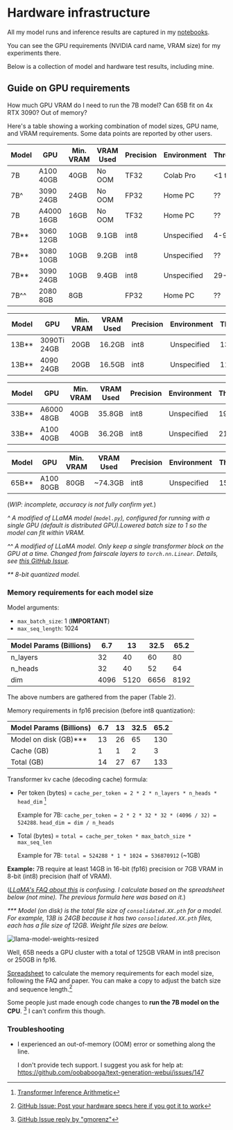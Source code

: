 # Hardware infrastructure

All my model runs and inference results are captured in my [notebooks](../notebooks/).

You can see the GPU requirements (NVIDIA card name, VRAM size) for my experiments there.

Below is a collection of model and hardware test results, including mine.

## Guide on GPU requirements

How much GPU VRAM do I need to run the 7B model? Can 65B fit on 4x RTX 3090? Out of memory?

Here's a table showing a working combination of model sizes, GPU name, and VRAM
requirements. Some data points are reported by other users.

| Model  | GPU        | Min. VRAM  | VRAM Used | Precision | Environment   | Throughput |
|--------|------------|------------|-----------|-----------|---------------|------------|
| 7B     | A100 40GB  | 40GB       | No OOM    | TF32      | Colab Pro     | <1 tok/s   |
| 7B^    | 3090 24GB  | 24GB       | No OOM    | FP32      | Home PC       | ??         |
| 7B     | A4000 16GB | 16GB       | No OOM    | TF32      | Home PC       | ??         |
| 7B**   | 3060 12GB  | 10GB       | 9.1GB     | int8      | Unspecified   | 4-9it/s    |
| 7B**   | 3080 10GB  | 10GB       | 9.2GB     | int8      | Unspecified   | ??         |
| 7B**   | 3090 24GB  | 10GB       | 9.4GB     | int8      | Unspecified   | 29-55it/s  |
| 7B^^   | 2080 8GB   | 8GB        |           | FP32      | Home PC       | ??         |

| Model  | GPU        | Min. VRAM  | VRAM Used | Precision | Environment   | Throughput |
|--------|------------|------------|-----------|-----------|---------------|------------|
| 13B**  | 3090Ti 24GB| 20GB       | 16.2GB     | int8     | Unspecified   | 13-29 it/s |
| 13B**  | 4090 24GB  | 20GB       | 16.5GB     | int8     | Unspecified   | 11-32 it/s |

| Model  | GPU        | Min. VRAM  | VRAM Used | Precision | Environment   | Throughput |
|--------|------------|------------|-----------|-----------|---------------|------------|
| 33B**  | A6000 48GB | 40GB       | 35.8GB    | int8      | Unspecified   | 19-38 it/s |
| 33B**  | A100 40GB  | 40GB       | 36.2GB    | int8      | Unspecified   | 21-39 it/s |

| Model  | GPU        | Min. VRAM  | VRAM Used | Precision | Environment   | Throughput |
|--------|------------|------------|-----------|-----------|---------------|------------|
| 65B**  | A100 80GB  | 80GB       | ~74.3GB   | int8      | Unspecified   | 15-35 it/s |

(_WIP: incomplete, accuracy is not fully confirm yet._)

_^ A modified of LLaMA model (`model.py`), configured for running with a single GPU (default is distributed GPU).Lowered batch size to 1 so the model can fit within VRAM._

_^^ A modified of LLaMA model. Only keep a single transformer block on the GPU at a time. Changed from fairscale layers to `torch.nn.Linear`. Details, see [this GitHub Issue](https://github.com/facebookresearch/llama/issues/79#issuecomment-1454707663)._

_** 8-bit quantized model._

### Memory requirements for each model size

Model arguments:
- `max_batch_size`: 1 (**IMPORTANT**)
- `max_seq_length`: 1024

| Model Params (Billions)  | 6.7  | 13   | 32.5 | 65.2 |
| ------------------------ | ---- | ---- | ---- | ---- |
| n_layers                 | 32   | 40   | 60   | 80   |
| n_heads                  | 32   | 40   | 52   | 64   |
| dim                      | 4096 | 5120 | 6656 | 8192 |

The above numbers are gathered from the paper (Table 2).

Memory requirements in fp16 precision (before int8 quantization):

| Model Params (Billions)  | 6.7  | 13   | 32.5 | 65.2 |
|--------------------------|------|------|------|------|
| Model on disk (GB)***    | 13   | 26   | 65   | 130  |
| Cache (GB)               | 1    | 1    | 2    | 3    |
| Total (GB)               | 14   | 27   | 67   | 133  |

Transformer kv cache (decoding cache) formula:
- Per token (bytes) = `cache_per_token = 2 * 2 * n_layers * n_heads * head_dim` [^3]
  
  Example for 7B: `cache_per_token = 2 * 2 * 32 * 32 * (4096 / 32) = 524288`. `head_dim = dim / n_heads`
- Total (bytes) = `total = cache_per_token * max_batch_size * max_seq_len`
  
  Example for 7B: `total = 524288 * 1 * 1024 = 536870912` (~1GB)

**Example:** 7B require at least 14GB in 16-bit (fp16) precision or 7GB VRAM in 8-bit (int8) precision (half of VRAM).

(_[LLaMA's FAQ about this](https://github.com/facebookresearch/llama/blob/main/FAQ.md#3-cuda-out-of-memory-errors) is confusing. I calculate based on the spreadsheet below (not mine). The previous formula here was based on it._)


_*** Model (on disk) is the total file size of `consolidated.XX.pth` for a model. For example, 13B is 24GB because it has two `consolidated.XX.pth` files, each has a file size of 12GB. Weight file sizes are below._

![llama-model-weights-resized](https://user-images.githubusercontent.com/145605/222949548-4970b717-64e4-482f-b9d2-ab77669b11cb.png)

Well, 65B needs a GPU cluster with a total of 125GB VRAM in int8 precison or 250GB in fp16.

[Spreadsheet](https://docs.google.com/spreadsheets/d/1EsRZcsvbITBCfb5N1toir5huomZxIq4lDNwQW3NfPRE/edit)
to calculate the memory requirements for each model size, following the FAQ and
paper. You can make a copy to adjust the batch size and sequence length.[^1]

Some people just made enough code changes to **run the 7B model on the CPU**. [^2]
I can't confirm this though.

### Troubleshooting

- I experienced an out-of-memory (OOM) error or something along the line.

  I don't provide tech support. I suggest you ask for help at: https://github.com/oobabooga/text-generation-webui/issues/147

[^1]: [GitHub Issue: Post your hardware specs here if you got it to work](https://github.com/facebookresearch/llama/issues/79#issuecomment-1453814121)
[^2]: [GitHub Issue reply by "gmorenz"](https://github.com/facebookresearch/llama/issues/79#issuecomment-1454042028)
[^3]: [Transformer Inference Arithmetic](https://kipp.ly/blog/transformer-inference-arithmetic/#capacity)
